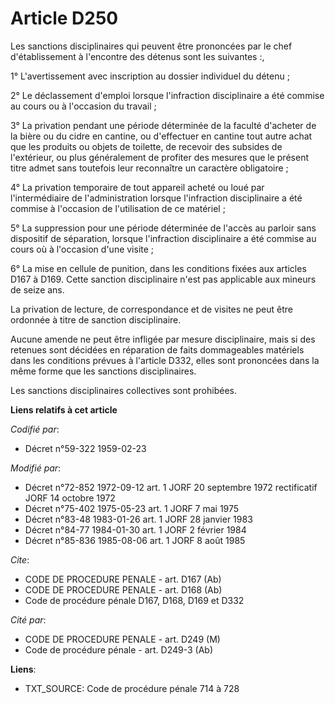 # Article D250

Les sanctions disciplinaires qui peuvent être prononcées par le chef d'établissement à l'encontre des détenus sont les
suivantes :,

1° L'avertissement avec inscription au dossier individuel du détenu ;

2° Le déclassement d'emploi lorsque l'infraction disciplinaire a été commise au cours ou à l'occasion du travail ;

3° La privation pendant une période déterminée de la faculté d'acheter de la bière ou du cidre en cantine, ou d'effectuer en
cantine tout autre achat que les produits ou objets de toilette, de recevoir des subsides de l'extérieur, ou plus
généralement de profiter des mesures que le présent titre admet sans toutefois leur reconnaître un caractère obligatoire ;

4° La privation temporaire de tout appareil acheté ou loué par l'intermédiaire de l'administration lorsque l'infraction
disciplinaire a été commise à l'occasion de l'utilisation de ce matériel ;

5° La suppression pour une période déterminée de l'accès au parloir sans dispositif de séparation, lorsque l'infraction
disciplinaire a été commise au cours où à l'occasion d'une visite ;

6° La mise en cellule de punition, dans les conditions fixées aux articles D167 à D169. Cette sanction disciplinaire n'est
pas applicable aux mineurs de seize ans.

La privation de lecture, de correspondance et de visites ne peut être ordonnée à titre de sanction disciplinaire.

Aucune amende ne peut être infligée par mesure disciplinaire, mais si des retenues sont décidées en réparation de faits
dommageables matériels dans les conditions prévues à l'article D332, elles sont prononcées dans la même forme que les
sanctions disciplinaires.

Les sanctions disciplinaires collectives sont prohibées.

**Liens relatifs à cet article**

_Codifié par_:

  - Décret n°59-322 1959-02-23

_Modifié par_:

  - Décret n°72-852 1972-09-12 art. 1 JORF 20 septembre 1972 rectificatif JORF 14 octobre 1972
  - Décret n°75-402 1975-05-23 art. 1 JORF 7 mai 1975
  - Décret n°83-48 1983-01-26 art. 1 JORF 28 janvier 1983
  - Décret n°84-77 1984-01-30 art. 1 JORF 2 février 1984
  - Décret n°85-836 1985-08-06 art. 1 JORF 8 août 1985

_Cite_:

  - CODE DE PROCEDURE PENALE - art. D167 (Ab)
  - CODE DE PROCEDURE PENALE - art. D168 (Ab)
  - Code de procédure pénale D167, D168, D169 et D332

_Cité par_:

  - CODE DE PROCEDURE PENALE - art. D249 (M)
  - Code de procédure pénale - art. D249-3 (Ab)

**Liens**:

  - TXT_SOURCE: Code de procédure pénale 714 à 728
